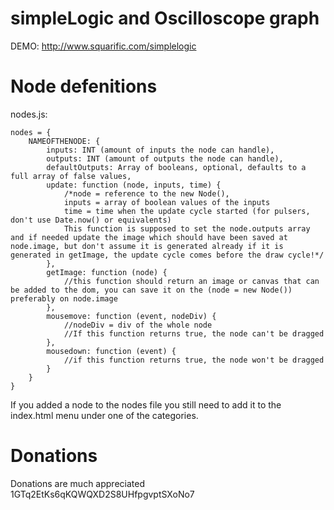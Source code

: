 simpleLogic and Oscilloscope graph
===========
DEMO: http://www.squarific.com/simplelogic

Node defenitions
================

nodes.js:

	nodes = {
		NAMEOFTHENODE: {
			inputs: INT (amount of inputs the node can handle),
			outputs: INT (amount of outputs the node can handle),
			defaultOutputs: Array of booleans, optional, defaults to a full array of false values,
			update: function (node, inputs, time) {
				/*node = reference to the new Node(),
				inputs = array of boolean values of the inputs
				time = time when the update cycle started (for pulsers, don't use Date.now() or equivalents)
				This function is supposed to set the node.outputs array and if needed update the image which should have been saved at node.image, but don't assume it is generated already if it is generated in getImage, the update cycle comes before the draw cycle!*/
			},
			getImage: function (node) {
				//this function should return an image or canvas that can be added to the dom, you can save it on the (node = new Node()) preferably on node.image
			},
			mousemove: function (event, nodeDiv) {
				//nodeDiv = div of the whole node
				//If this function returns true, the node can't be dragged
			},
			mousedown: function (event) {
				//if this function returns true, the node won't be dragged
			}
		}
	}
	
If you added a node to the nodes file you still need to add it to the index.html menu under one of the categories.

Donations
=========

Donations are much appreciated
1GTq2EtKs6qKQWQXD2S8UHfpgvptSXoNo7


